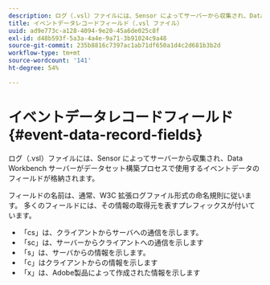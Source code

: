 ```yaml
---
description: ログ（.vsl）ファイルには、Sensor によってサーバーから収集され、Data Workbench サーバーがデータセット構築プロセスで使用するイベントデータのフィールドが格納されます。
title: イベントデータレコードフィールド（.vsl ファイル）
uuid: ad9e773c-a128-4094-9e20-45a6de025c8f
exl-id: d48b593f-5a3a-4a4e-9a71-3b91024c9a48
source-git-commit: 235b8816c7397ac1ab71df650a1d4c2d681b3b2d
workflow-type: tm+mt
source-wordcount: '141'
ht-degree: 54%

---
```


# イベントデータレコードフィールド{#event-data-record-fields}

ログ（.vsl）ファイルには、Sensor によってサーバーから収集され、Data Workbench サーバーがデータセット構築プロセスで使用するイベントデータのフィールドが格納されます。

フィールドの名前は、通常、W3C 拡張ログファイル形式の命名規則に従います。 多くのフィールドには、その情報の取得元を表すプレフィックスが付いています。

* 「cs」は、クライアントからサーバへの通信を示します。
* 「sc」は、サーバーからクライアントへの通信を示します
* 「s」は、サーバからの情報を示します。
* 「c」はクライアントからの情報を示します
* 「x」は、Adobe製品によって作成された情報を示します
